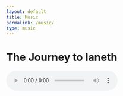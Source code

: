 ```yaml
---
layout: default
title: Music
permalink: /music/
type: music
---
```


# The Journey to Ianeth
<audio src="../music/journey_to_ianeth.wav" controls title="Title"></audio>